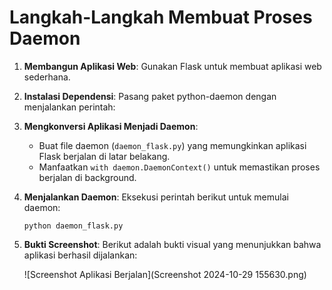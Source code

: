 # Langkah-Langkah Membuat Proses Daemon

1. **Membangun Aplikasi Web**: Gunakan Flask untuk membuat aplikasi web sederhana.
2. **Instalasi Dependensi**: Pasang paket python-daemon dengan menjalankan perintah:
3. **Mengkonversi Aplikasi Menjadi Daemon**: 
   - Buat file daemon (`daemon_flask.py`) yang memungkinkan aplikasi Flask berjalan di latar belakang.
   - Manfaatkan `with daemon.DaemonContext()` untuk memastikan proses berjalan di background.
4. **Menjalankan Daemon**: 
   Eksekusi perintah berikut untuk memulai daemon:
   ```
   python daemon_flask.py
   ```
5. **Bukti Screenshot**: 
   Berikut adalah bukti visual yang menunjukkan bahwa aplikasi berhasil dijalankan:

   ![Screenshot Aplikasi Berjalan](Screenshot 2024-10-29 155630.png)
